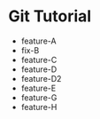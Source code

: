 # Git Tutorial

 - feature-A
 - fix-B
 - feature-C
 - feature-D
 - feature-D2
 - feature-E
 - feature-G
 - feature-H

